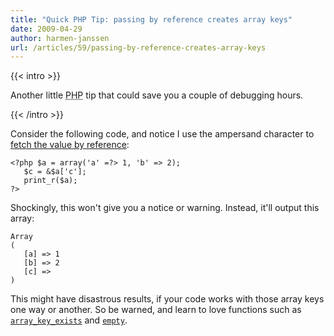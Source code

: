 ```yaml
---
title: "Quick PHP Tip: passing by reference creates array keys"
date: 2009-04-29
author: harmen-janssen
url: /articles/59/passing-by-reference-creates-array-keys
---
```


{{< intro >}}
<p>Another little <abbr title="Php: Hypertext Preprocessor">PHP</abbr> tip that could save you a couple of debugging hours.</p>
{{< /intro >}}

Consider the following code, and notice I use the ampersand character to [fetch the value by reference](http://php.net/references):

 ```
<?php $a = array('a' =?> 1, 'b' => 2);
	$c = &$a['c'];
	print_r($a);
?>
```

Shockingly, this won't give you a notice or warning. Instead, it'll output this array:

 ```
Array
(
    [a] => 1
    [b] => 2
    [c] => 
)
```

This might have disastrous results, if your code works with those array keys one way or another. So be warned, and learn to love functions such as [`array_key_exists`](http://php.net/array_key_exists) and [`empty`](http://php.net/empty).